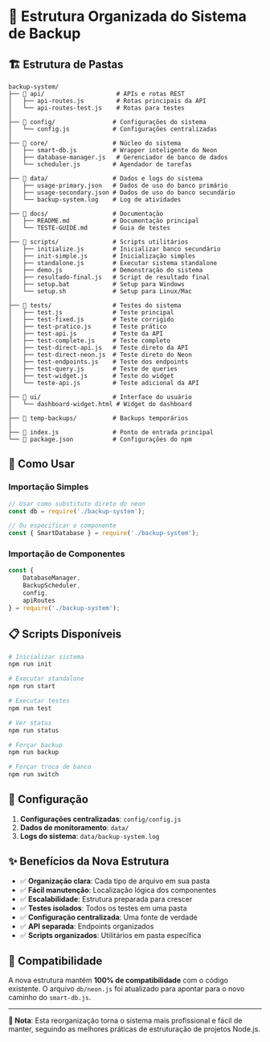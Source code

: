 # 📁 Estrutura Organizada do Sistema de Backup

## 🏗️ Estrutura de Pastas

```
backup-system/
├── 📁 api/                    # APIs e rotas REST
│   ├── api-routes.js         # Rotas principais da API
│   └── api-routes-test.js    # Rotas para testes
│
├── 📁 config/                # Configurações do sistema
│   └── config.js            # Configurações centralizadas
│
├── 📁 core/                  # Núcleo do sistema
│   ├── smart-db.js          # Wrapper inteligente do Neon
│   ├── database-manager.js   # Gerenciador de banco de dados
│   └── scheduler.js         # Agendador de tarefas
│
├── 📁 data/                  # Dados e logs do sistema
│   ├── usage-primary.json   # Dados de uso do banco primário
│   ├── usage-secondary.json # Dados de uso do banco secundário
│   └── backup-system.log    # Log de atividades
│
├── 📁 docs/                  # Documentação
│   ├── README.md            # Documentação principal
│   └── TESTE-GUIDE.md       # Guia de testes
│
├── 📁 scripts/               # Scripts utilitários
│   ├── initialize.js        # Inicializar banco secundário
│   ├── init-simple.js       # Inicialização simples
│   ├── standalone.js        # Executar sistema standalone
│   ├── demo.js              # Demonstração do sistema
│   ├── resultado-final.js   # Script de resultado final
│   ├── setup.bat            # Setup para Windows
│   └── setup.sh             # Setup para Linux/Mac
│
├── 📁 tests/                 # Testes do sistema
│   ├── test.js              # Teste principal
│   ├── test-fixed.js        # Teste corrigido
│   ├── test-pratico.js      # Teste prático
│   ├── test-api.js          # Teste da API
│   ├── test-complete.js     # Teste completo
│   ├── test-direct-api.js   # Teste direto da API
│   ├── test-direct-neon.js  # Teste direto do Neon
│   ├── test-endpoints.js    # Teste dos endpoints
│   ├── test-query.js        # Teste de queries
│   ├── test-widget.js       # Teste do widget
│   └── teste-api.js         # Teste adicional da API
│
├── 📁 ui/                    # Interface do usuário
│   └── dashboard-widget.html # Widget do dashboard
│
├── 📁 temp-backups/          # Backups temporários
│
├── 📄 index.js               # Ponto de entrada principal
└── 📄 package.json           # Configurações do npm
```

## 🚀 Como Usar

### Importação Simples
```javascript
// Usar como substituto direto do neon
const db = require('./backup-system');

// Ou especificar o componente
const { SmartDatabase } = require('./backup-system');
```

### Importação de Componentes
```javascript
const {
    DatabaseManager,
    BackupScheduler,
    config,
    apiRoutes
} = require('./backup-system');
```

## 📋 Scripts Disponíveis

```bash
# Inicializar sistema
npm run init

# Executar standalone
npm run start

# Executar testes
npm run test

# Ver status
npm run status

# Forçar backup
npm run backup

# Forçar troca de banco
npm run switch
```

## 🔧 Configuração

1. **Configurações centralizadas**: `config/config.js`
2. **Dados de monitoramento**: `data/`
3. **Logs do sistema**: `data/backup-system.log`

## ✨ Benefícios da Nova Estrutura

- ✅ **Organização clara**: Cada tipo de arquivo em sua pasta
- ✅ **Fácil manutenção**: Localização lógica dos componentes
- ✅ **Escalabilidade**: Estrutura preparada para crescer
- ✅ **Testes isolados**: Todos os testes em uma pasta
- ✅ **Configuração centralizada**: Uma fonte de verdade
- ✅ **API separada**: Endpoints organizados
- ✅ **Scripts organizados**: Utilitários em pasta específica

## 🔄 Compatibilidade

A nova estrutura mantém **100% de compatibilidade** com o código existente. O arquivo `db/neon.js` foi atualizado para apontar para o novo caminho do `smart-db.js`.

---

**📝 Nota**: Esta reorganização torna o sistema mais profissional e fácil de manter, seguindo as melhores práticas de estruturação de projetos Node.js.
